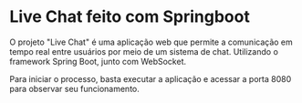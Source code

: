 # Live Chat feito com Springboot

O projeto "Live Chat" é uma aplicação web que permite a comunicação em tempo real entre usuários por meio de um sistema de chat. Utilizando o framework Spring Boot, junto com  WebSocket. 

Para iniciar o processo, basta executar a aplicação e acessar a porta 8080 para observar seu funcionamento.
